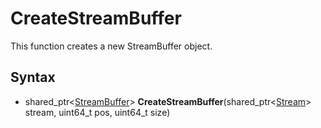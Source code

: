 # CreateStreamBuffer #
This function creates a new StreamBuffer object.

## Syntax ##
- shared_ptr<[StreamBuffer](CPP_StreamBuffer.md)> **CreateStreamBuffer**(shared_ptr<[Stream](CPP_Stream.md)> stream, uint64_t pos, uint64_t size)
